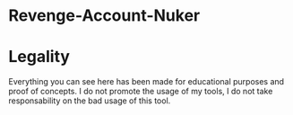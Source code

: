 # Revenge-Account-Nuker

# Legality

Everything you can see here has been made for educational purposes and proof of concepts. I do not promote the usage of my tools, I do not take responsability on the bad usage of this tool.
